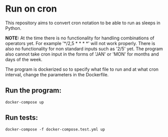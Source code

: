 # Run on cron

This repository aims to convert cron notation to be able to run as sleeps in Python.

**NOTE:** At the time there is no functionality for handling combinations of operators yet. For example '\*/2,5 \* \* \* \*' will not work properly.
There is also no functionality for non standard inputs such as '2/5' yet.
The program also cannot take cron input in the forms of 'JAN' or 'MON' for months and days of the week.

The program is dockerized so to specify what file to run and at what cron interval, change the parameters in the Dockerfile.

## Run the program:

```
docker-compose up
```

## Run tests:

```
docker-compose -f docker-compose.test.yml up
```
